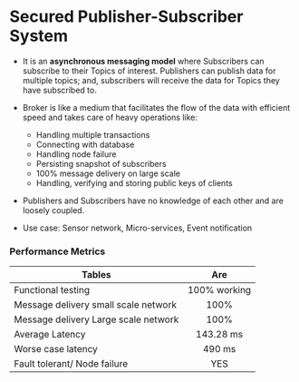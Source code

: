 
# **Secured Publisher-Subscriber System**

* It is an **asynchronous messaging model** where Subscribers can subscribe to
their Topics of interest. Publishers can publish data for multiple topics; and,
subscribers will receive the data for Topics they have subscribed to.
* Broker is like a medium that facilitates the flow of the data with efficient
speed and takes care of heavy operations like:
  * Handling multiple transactions
  * Connecting with database
  * Handling node failure
  * Persisting snapshot of subscribers
  * 100% message delivery on large scale
  * Handling, verifying and storing public keys of clients

* Publishers and Subscribers have no knowledge of each other and are loosely
coupled.
* Use case: Sensor network, Micro-services, Event notification



### Performance Metrics


| Tables        | Are           |
| ------------- |:-------------:|
| Functional testing     | 100% working |
| Message delivery small scale network | 100%      |
| Message delivery Large scale network | 100%      |
| Average Latency | 143.28 ms     |
| Worse case latency | 490 ms |
| Fault tolerant/ Node failure | YES |

